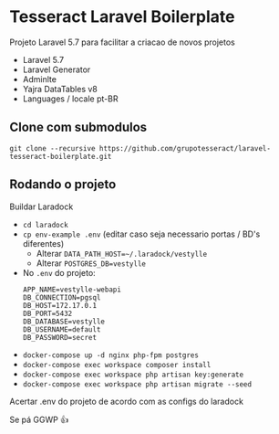 
# Tesseract Laravel Boilerplate

Projeto Laravel 5.7 para facilitar a criacao de novos projetos

- Laravel 5.7
- Laravel Generator
- Adminlte
- Yajra DataTables v8
- Languages / locale pt-BR

## Clone com submodulos

`git clone --recursive https://github.com/grupotesseract/laravel-tesseract-boilerplate.git`

## Rodando o projeto

Buildar Laradock
- `cd laradock`
- `cp env-example .env` (editar caso seja necessario portas / BD's diferentes)
    - Alterar `DATA_PATH_HOST=~/.laradock/vestylle`
    - Alterar `POSTGRES_DB=vestylle`
- No `.env` do projeto:
    ```
    APP_NAME=vestylle-webapi
    DB_CONNECTION=pgsql
    DB_HOST=172.17.0.1
    DB_PORT=5432
    DB_DATABASE=vestylle
    DB_USERNAME=default
    DB_PASSWORD=secret
    ```
- `docker-compose up -d nginx php-fpm postgres`
- `docker-compose exec workspace composer install`
- `docker-compose exec workspace php artisan key:generate`
- `docker-compose exec workspace php artisan migrate --seed`

Acertar .env do projeto de acordo com as configs do laradock

Se pá GGWP :+1:
